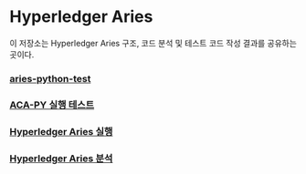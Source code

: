 # Hyperledger Aries

이 저장소는 Hyperledger Aries 구조, 코드 분석 및 테스트 코드 작성 결과를 공유하는 곳이다.

### [aries-python-test](./aries-python-test/README.md)

### [ACA-PY 실행 테스트](https://docs.google.com/presentation/d/1maIE1rRbHG4XS8RrsPt1l5e2MjojxeKUCAJhYOqj1yM/edit?usp=sharing)

### [Hyperledger Aries 실행](./Hyperledger%20Aries%20%EC%8B%A4%ED%96%89/README.md)

### [Hyperledger Aries 분석](https://docs.google.com/document/d/1tfVqI25hKeYxKjjefntZ6yZxhOSor1BSBjOJxlaUcsM/edit?usp=sharing)